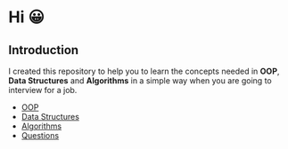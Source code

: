 # Hi 😀

## Introduction

I created this repository to help you to learn the concepts needed in **OOP**, **Data Structures** and **Algorithms** in a simple way when you are going to interview for a job.

* [OOP](OOP/README.md)
* [Data Structures](DataStructure/README.md)
* [Algorithms](Algorithms/README.md)
* [Questions](Questions/README.md)

